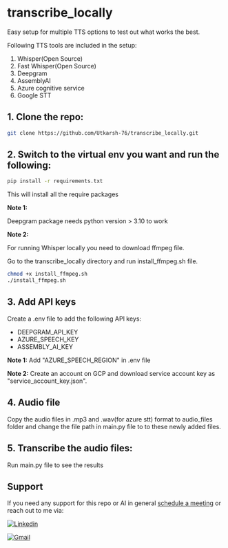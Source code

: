 # transcribe_locally

Easy setup for multiple TTS options to test out what works the best. 

Following TTS tools are included in the setup:
1. Whisper(Open Source)
2. Fast Whisper(Open Source)
3. Deepgram
4. AssemblyAI
5. Azure cognitive service
6. Google STT


## 1. Clone the repo:

```bash
git clone https://github.com/Utkarsh-76/transcribe_locally.git
```

## 2. Switch to the virtual env you want and run the following:

```bash
pip install -r requirements.txt
```
This will install all the require packages

**Note 1:** 

Deepgram package needs python version > 3.10 to work

**Note 2:** 

For running Whisper locally you need to download ffmpeg file.

Go to the transcribe_locally directory and run install_ffmpeg.sh file.

```bash
chmod +x install_ffmpeg.sh
./install_ffmpeg.sh
```

## 3. Add API keys
Create a .env file to add the following API keys:

- DEEPGRAM_API_KEY
- AZURE_SPEECH_KEY
- ASSEMBLY_AI_KEY

**Note 1:** Add "AZURE_SPEECH_REGION" in .env file

**Note 2:** Create an account on GCP and download service account key as "service_account_key.json".

## 4. Audio file
Copy the audio files in .mp3 and .wav(for azure stt) format to audio_files folder and change the file path in main.py file to to these newly added files.

## 5. Transcribe the audio files:
Run main.py file to see the results


## Support

If you need any support for this repo or AI in general [schedule a meeting](https://calendly.com/agarwal-ut76/30min) or reach out to me via:

[![Linkedin](https://img.shields.io/badge/linkedin-%230077B5.svg?style=for-the-badge&logo=linkedin&logoColor=white)](https://www.linkedin.com/in/utkarsh-data-agarwal/)

[![Gmail](https://img.shields.io/badge/Gmail-D14836?style=for-the-badge&logo=gmail&logoColor=white)](mailto:agarwal.ut76@gmail.com)
